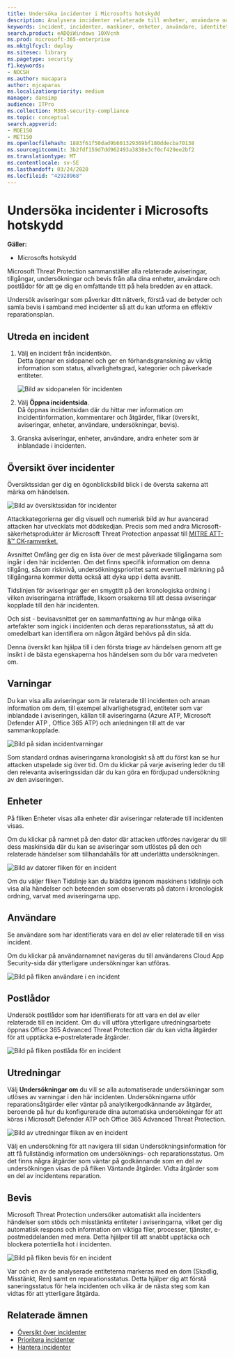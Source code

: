 ```yaml
---
title: Undersöka incidenter i Microsofts hotskydd
description: Analysera incidenter relaterade till enheter, användare och postlådor.
keywords: incident, incidenter, maskiner, enheter, användare, identiteter, e-post, e-post, brevlåda, undersökning, diagram, bevis
search.product: eADQiWindows 10XVcnh
ms.prod: microsoft-365-enterprise
ms.mktglfcycl: deploy
ms.sitesec: library
ms.pagetype: security
f1.keywords:
- NOCSH
ms.author: macapara
author: mjcaparas
ms.localizationpriority: medium
manager: dansimp
audience: ITPro
ms.collection: M365-security-compliance
ms.topic: conceptual
search.appverid:
- MOE150
- MET150
ms.openlocfilehash: 1883f61f50dad9b601329369bf180ddecba70138
ms.sourcegitcommit: 3b2fdf159d7dd962493a3838e3cf0cf429ee2bf2
ms.translationtype: MT
ms.contentlocale: sv-SE
ms.lasthandoff: 03/24/2020
ms.locfileid: "42928968"
---
```

# <a name="investigate-incidents-in-microsoft-threat-protection"></a>Undersöka incidenter i Microsofts hotskydd

**Gäller:**

- Microsofts hotskydd

Microsoft Threat Protection sammanställer alla relaterade aviseringar, tillgångar, undersökningar och bevis från alla dina enheter, användare och postlådor för att ge dig en omfattande titt på hela bredden av en attack.

Undersök aviseringar som påverkar ditt nätverk, förstå vad de betyder och samla bevis i samband med incidenter så att du kan utforma en effektiv reparationsplan.

## <a name="investigate-an-incident"></a>Utreda en incident

1. Välj en incident från incidentkön. <BR> Detta öppnar en sidopanel och ger en förhandsgranskning av viktig information som status, allvarlighetsgrad, kategorier och påverkade entiteter.

    ![Bild av sidopanelen för incidenten](../../media/incident-side-panel.png)

2. Välj **Öppna incidentsida**. <BR> Då öppnas incidentsidan där du hittar mer information om incidentinformation, kommentarer och åtgärder, flikar (översikt, aviseringar, enheter, användare, undersökningar, bevis).

3. Granska aviseringar, enheter, användare, andra enheter som är inblandade i incidenten.

## <a name="incident-overview"></a>Översikt över incidenter

Översiktssidan ger dig en ögonblicksbild blick i de översta sakerna att märka om händelsen.

![Bild av översiktssidan för incidenter](../../media/incidents-overview.png)

Attackkategorierna ger dig visuell och numerisk bild av hur avancerad attacken har utvecklats mot dödskedjan. Precis som med andra Microsoft-säkerhetsprodukter är Microsoft Threat Protection anpassat till [MITRE ATT-&&trade; CK-ramverket.](https://attack.mitre.org/)

Avsnittet Omfång ger dig en lista över de mest påverkade tillgångarna som ingår i den här incidenten. Om det finns specifik information om denna tillgång, såsom risknivå, undersökningsprioritet samt eventuell märkning på tillgångarna kommer detta också att dyka upp i detta avsnitt.

Tidslinjen för aviseringar ger en smygtitt på den kronologiska ordning i vilken aviseringarna inträffade, liksom orsakerna till att dessa aviseringar kopplade till den här incidenten.

Och sist - bevisavsnittet ger en sammanfattning av hur många olika artefakter som ingick i incidenten och deras reparationsstatus, så att du omedelbart kan identifiera om någon åtgärd behövs på din sida.

Denna översikt kan hjälpa till i den första triage av händelsen genom att ge insikt i de bästa egenskaperna hos händelsen som du bör vara medveten om.

## <a name="alerts"></a>Varningar

Du kan visa alla aviseringar som är relaterade till incidenten och annan information om dem, till exempel allvarlighetsgrad, entiteter som var inblandade i aviseringen, källan till aviseringarna (Azure ATP, Microsoft Defender ATP , Office 365 ATP) och anledningen till att de var sammankopplade.

![Bild på sidan incidentvarningar](../../media/incident-alerts.png)

Som standard ordnas aviseringarna kronologiskt så att du först kan se hur attacken utspelade sig över tid. Om du klickar på varje avisering leder du till den relevanta aviseringssidan där du kan göra en fördjupad undersökning av den aviseringen.

## <a name="devices"></a>Enheter

På fliken Enheter visas alla enheter där aviseringar relaterade till incidenten visas.

Om du klickar på namnet på den dator där attacken utfördes navigerar du till dess maskinsida där du kan se aviseringar som utlöstes på den och relaterade händelser som tillhandahålls för att underlätta undersökningen.

![Bild av datorer fliken för en incident](../../media/incident-machines.png)

Om du väljer fliken Tidslinje kan du bläddra igenom maskinens tidslinje och visa alla händelser och beteenden som observerats på datorn i kronologisk ordning, varvat med aviseringarna upp.

## <a name="users"></a>Användare

Se användare som har identifierats vara en del av eller relaterade till en viss incident.

Om du klickar på användarnamnet navigeras du till användarens Cloud App Security-sida där ytterligare undersökningar kan utföras.

![Bild på fliken användare i en incident](../../media/incident-users.png)

## <a name="mailboxes"></a>Postlådor

Undersök postlådor som har identifierats för att vara en del av eller relaterade till en incident. Om du vill utföra ytterligare utredningsarbete öppnas Office 365 Advanced Threat Protection där du kan vidta åtgärder för att upptäcka e-postrelaterade åtgärder.

![Bild på fliken postlåda för en incident](../../media/incident-mailboxes.png)

## <a name="investigations"></a>Utredningar

Välj **Undersökningar om** du vill se alla automatiserade undersökningar som utlöses av varningar i den här incidenten. Undersökningarna utför reparationsåtgärder eller väntar på analytikergodkännande av åtgärder, beroende på hur du konfigurerade dina automatiska undersökningar för att köras i Microsoft Defender ATP och Office 365 Advanced Threat Protection.

![Bild av utredningar fliken av en incident](../../media/incident-investigations.png)

Välj en undersökning för att navigera till sidan Undersökningsinformation för att få fullständig information om undersöknings- och reparationsstatus. Om det finns några åtgärder som väntar på godkännande som en del av undersökningen visas de på fliken Väntande åtgärder. Vidta åtgärder som en del av incidentens reparation.

## <a name="evidence"></a>Bevis

Microsoft Threat Protection undersöker automatiskt alla incidenters händelser som stöds och misstänkta entiteter i aviseringarna, vilket ger dig automatisk respons och information om viktiga filer, processer, tjänster, e-postmeddelanden med mera. Detta hjälper till att snabbt upptäcka och blockera potentiella hot i incidenten.

![Bild på fliken bevis för en incident](../../media/incident-evidence.png)

Var och en av de analyserade entiteterna markeras med en dom (Skadlig, Misstänkt, Ren) samt en reparationsstatus. Detta hjälper dig att förstå saneringsstatus för hela incidenten och vilka är de nästa steg som kan vidtas för att ytterligare åtgärda.

## <a name="related-topics"></a>Relaterade ämnen

- [Översikt över incidenter](incidents-overview.md)
- [Prioritera incidenter](incident-queue.md)
- [Hantera incidenter](manage-incidents.md)

